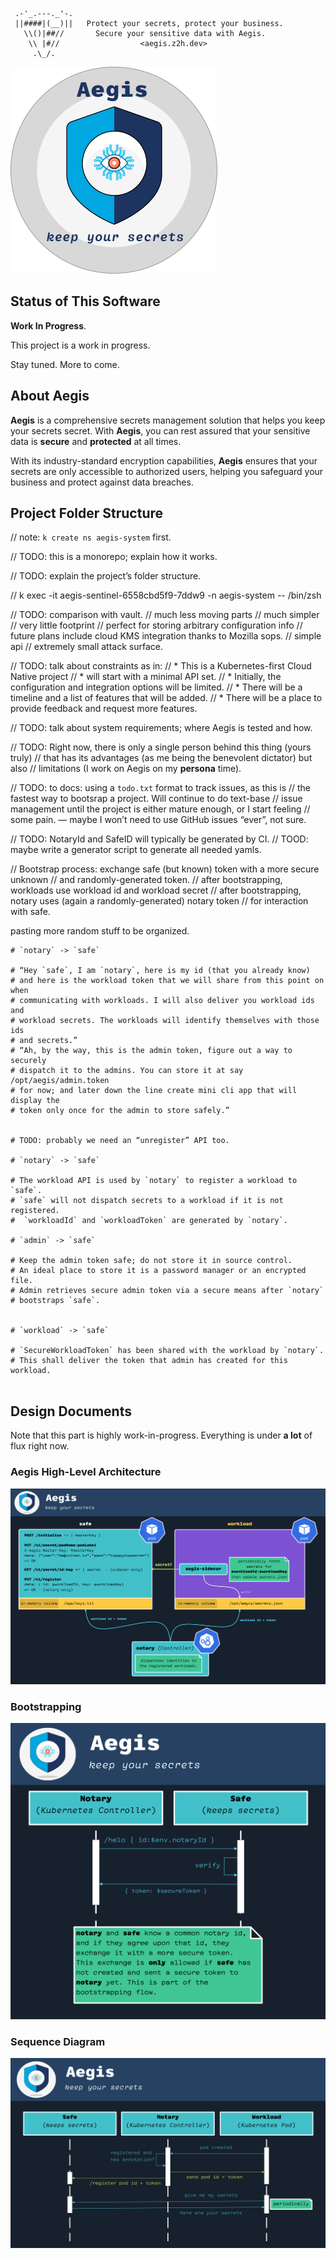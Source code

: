 ```text
 .-'_.---._'-.
 ||####|(__)||   Protect your secrets, protect your business.
   \\()|##//       Secure your sensitive data with Aegis.
    \\ |#//                  <aegis.z2h.dev>
     .\_/.
```

![Aegis](assets/aegis-banner.png "Aegis")

## Status of This Software

**Work In Progress**.

This project is a work in progress.

Stay tuned. More to come.

## About Aegis

**Aegis** is a comprehensive secrets management solution that helps you keep 
your secrets secret. With **Aegis**, you can rest assured that your sensitive 
data is **secure** and **protected** at all times. 

With its industry-standard encryption capabilities, **Aegis** ensures that your 
secrets are only accessible to authorized users, helping you safeguard your 
business and protect against data breaches.

## Project Folder Structure

// note: `k create ns aegis-system` first.

// TODO: this is a monorepo; explain how it works.

// TODO: explain the project’s folder structure.


// k exec -it aegis-sentinel-6558cbd5f9-7ddw9 -n aegis-system -- /bin/zsh

// TODO: comparison with vault.
// much less moving parts
// much simpler 
// very little footprint
// perfect for storing arbitrary configuration info
// future plans include cloud KMS integration thanks to Mozilla sops.
// simple api
// extremely small attack surface.

// TODO: talk about constraints as in:
// * This is a Kubernetes-first Cloud Native project
// * will start with a minimal API set.
// * Initially, the configuration and integration options will be limited.
// * There will be a timeline and a list of features that will be added.
// * There will be a place to provide feedback and request more features.

// TODO: talk about system requirements; where Aegis is tested and how.

// TODO: Right now, there is only a single person behind this thing (yours truly)
// that has its advantages (as me being the benevolent dictator) but also 
// limitations (I work on Aegis on my **persona** time).

// TODO: to docs: using a `todo.txt` format to track issues, as this is 
// the fastest way to bootsrap a project. Will continue to do text-base
// issue management until the project is either mature enough, or I start feeling
// some pain. — maybe I won’t need to use GitHub issues “ever”, not sure.

// TODO: NotaryId and SafeID will typically be generated by CI.
// TOOD: maybe write a generator script to generate all needed yamls.

// Bootstrap process: exchange safe (but known) token with a more secure unknown
// and randomly-generated token.
// after bootstrapping, workloads use workload id and workload secret
// after bootstrapping, notary uses (again a randomly-generated) notary token 
// for interaction with safe. 

pasting more random stuff to be organized.

```text
# `notary` -> `safe`

# “Hey `safe`, I am `notary`, here is my id (that you already know)
# and here is the workload token that we will share from this point on when
# communicating with workloads. I will also deliver you workload ids and
# workload secrets. The workloads will identify themselves with those ids
# and secrets.”
# “Ah, by the way, this is the admin token, figure out a way to securely
# dispatch it to the admins. You can store it at say /opt/aegis/admin.token
# for now; and later down the line create mini cli app that will display the
# token only once for the admin to store safely.”


# TODO: probably we need an “unregister” API too.

# `notary` -> `safe`

# The workload API is used by `notary` to register a workload to `safe`.
# `safe` will not dispatch secrets to a workload if it is not registered.
#  `workloadId` and `workloadToken` are generated by `notary`.

# `admin` -> `safe`

# Keep the admin token safe; do not store it in source control.
# An ideal place to store it is a password manager or an encrypted file.
# Admin retrieves secure admin token via a secure means after `notary`
# bootstraps `safe`.


# `workload` -> `safe`

# `SecureWorkloadToken` has been shared with the workload by `notary`.
# This shall deliver the token that admin has created for this workload.


```


## Design Documents

Note that this part is highly work-in-progress. Everything is under **a lot** of
flux right now.

### Aegis High-Level Architecture

![Aegis](assets/aegis-hla.png "Aegis High-Level Architecture")

### Bootstrapping

![Bootstrapping](assets/notary-state-handshake.png "Bootstrapping")

### Sequence Diagram

![Sequence Diagram](assets/sequence-diagram.png "Aegis High-Level Architecture")
